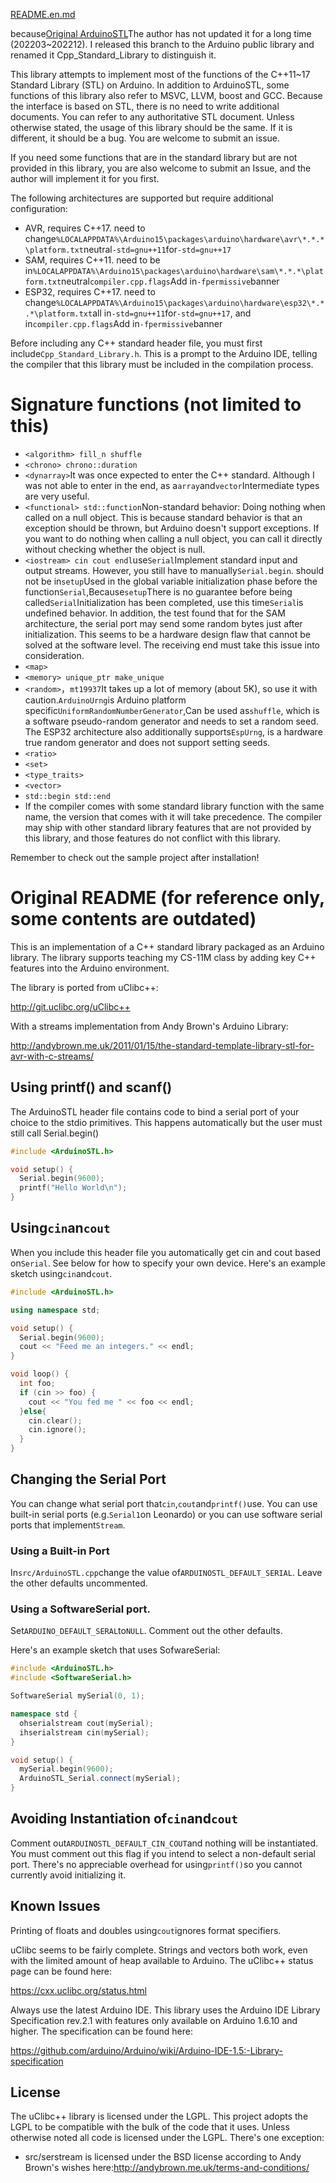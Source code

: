[README.en.md](README.en.md)

because[Original ArduinoSTL](https://github.com/mike-matera/ArduinoSTL)The author has not updated it for a long time (202203~202212). I released this branch to the Arduino public library and renamed it Cpp_Standard_Library to distinguish it.

This library attempts to implement most of the functions of the C++11~17 Standard Library (STL) on Arduino. In addition to ArduinoSTL, some functions of this library also refer to MSVC, LLVM, boost and GCC. Because the interface is based on STL, there is no need to write additional documents. You can refer to any authoritative STL document. Unless otherwise stated, the usage of this library should be the same. If it is different, it should be a bug. You are welcome to submit an issue.

If you need some functions that are in the standard library but are not provided in this library, you are also welcome to submit an Issue, and the author will implement it for you first.

The following architectures are supported but require additional configuration:

-   AVR, requires C++17. need to change`%LOCALAPPDATA%\Arduino15\packages\arduino\hardware\avr\*.*.*\platform.txt`neutral`-std=gnu++11`for`-std=gnu++17`
-   SAM, requires C++11. need to be in`%LOCALAPPDATA%\Arduino15\packages\arduino\hardware\sam\*.*.*\platform.txt`neutral`compiler.cpp.flags`Add in`-fpermissive`banner
-   ESP32, requires C++17. need to change`%LOCALAPPDATA%\Arduino15\packages\arduino\hardware\esp32\*.*.*\platform.txt`all in`-std=gnu++11`for`-std=gnu++17`, and in`compiler.cpp.flags`Add in`-fpermissive`banner

Before including any C++ standard header file, you must first include`Cpp_Standard_Library.h`. This is a prompt to the Arduino IDE, telling the compiler that this library must be included in the compilation process.

# Signature functions (not limited to this)

-   `<algorithm> fill_n shuffle`
-   `<chrono> chrono::duration`
-   `<dynarray>`It was once expected to enter the C++ standard. Although I was not able to enter in the end, as a`array`and`vector`Intermediate types are very useful.
-   `<functional> std::function`Non-standard behavior: Doing nothing when called on a null object. This is because standard behavior is that an exception should be thrown, but Arduino doesn't support exceptions. If you want to do nothing when calling a null object, you can call it directly without checking whether the object is null.
-   `<iostream> cin cout endl`use`Serial`Implement standard input and output streams. However, you still have to manually`Serial.begin`. should not be in`setup`Used in the global variable initialization phase before the function`Serial`,Because`setup`There is no guarantee before being called`Serial`Initialization has been completed, use this time`Serial`is undefined behavior. In addition, the test found that for the SAM architecture, the serial port may send some random bytes just after initialization. This seems to be a hardware design flaw that cannot be solved at the software level. The receiving end must take this issue into consideration.
-   `<map>`
-   `<memory> unique_ptr make_unique`
-   `<random>`，`mt19937`It takes up a lot of memory (about 5K), so use it with caution.`ArduinoUrng`is Arduino platform specific`UniformRandomNumberGenerator`,Can be used as`shuffle`, which is a software pseudo-random generator and needs to set a random seed. The ESP32 architecture also additionally supports`EspUrng`, is a hardware true random generator and does not support setting seeds.
-   `<ratio>`
-   `<set>`
-   `<type_traits>`
-   `<vector>`
-   `std::begin std::end`
-   If the compiler comes with some standard library function with the same name, the version that comes with it will take precedence. The compiler may ship with other standard library features that are not provided by this library, and those features do not conflict with this library.

Remember to check out the sample project after installation!

# Original README (for reference only, some contents are outdated)

This is an implementation of a C++ standard library packaged as an Arduino library. The library supports teaching my CS-11M class by adding key C++ features into the Arduino environment.

The library is ported from uClibc++:

<http://git.uclibc.org/uClibc++>

With a streams implementation from Andy Brown's Arduino Library:

<http://andybrown.me.uk/2011/01/15/the-standard-template-library-stl-for-avr-with-c-streams/>

## Using printf() and scanf()

The ArduinoSTL header file contains code to bind a serial port of your choice to
the stdio primitives. This happens automatically but the user must still call
Serial.begin()

```c++
#include <ArduinoSTL.h>

void setup() {
  Serial.begin(9600); 
  printf("Hello World\n");
}
```

## Using`cin`an`cout`

When you include this header file you automatically get cin and cout based on`Serial`. See below for how to specify your own device. Here's an example sketch using`cin`and`cout`.

```c++
#include <ArduinoSTL.h>

using namespace std;

void setup() {
  Serial.begin(9600);
  cout << "Feed me an integers." << endl;
}

void loop() {
  int foo;
  if (cin >> foo) { 
    cout << "You fed me " << foo << endl;
  }else{
    cin.clear();
    cin.ignore();
  }
}
```

## Changing the Serial Port

You can change what serial port that`cin`,`cout`and`printf()`use. You can use built-in serial ports (e.g.`Serial1`on Leonardo) or you can use software serial ports that implement`Stream`.

### Using a Built-in Port

In`src/ArduinoSTL.cpp`change the value of`ARDUINOSTL_DEFAULT_SERIAL`. Leave the other defaults uncommented.

### Using a SoftwareSerial port.

Set`ARDUINO_DEFAULT_SERAL`to`NULL`. Comment out the other defaults.

Here's an example sketch that uses SofwareSerial:

```c++
#include <ArduinoSTL.h>
#include <SoftwareSerial.h>

SoftwareSerial mySerial(0, 1);

namespace std { 
  ohserialstream cout(mySerial);
  ihserialstream cin(mySerial);
}

void setup() {
  mySerial.begin(9600);
  ArduinoSTL_Serial.connect(mySerial);
}
```

## Avoiding Instantiation of`cin`and`cout`

Comment out`ARDUINOSTL_DEFAULT_CIN_COUT`and nothing will be instantiated. You must comment out this flag if you intend to select a non-default serial port. There's no appreciable overhead for using`printf()`so you cannot currently avoid initializing it.

## Known Issues

Printing of floats and doubles using`cout`ignores format specifiers.

uClibc seems to be fairly complete. Strings and vectors both work, even with the limited amount of heap available to Arduino. The uClibc++ status page can be found here:

<https://cxx.uclibc.org/status.html>

Always use the latest Arduino IDE. This library uses the Arduino IDE Library Specification rev.2.1 with features only available on Arduino 1.6.10 and higher. The specification can be found here:

<https://github.com/arduino/Arduino/wiki/Arduino-IDE-1.5:-Library-specification>

## License

The uClibc++ library is licensed under the LGPL. This project adopts the LGPL to be compatible with the bulk of the code that it uses. Unless otherwise noted all code is licensed under the LGPL. There's one exception:

-   src/serstream is licensed under the BSD license according to Andy Brown's wishes here:<http://andybrown.me.uk/terms-and-conditions/>
